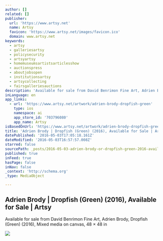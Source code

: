 ```yaml
---
author: []
related: []
publisher:
  url: 'https://www.artsy.net'
  name: Artsy
  favicon: 'https://www.artsy.net/images/favicon.ico'
  domain: www.artsy.net
keywords:
  - artsy
  - galleriesartsy
  - policysecurity
  - artsyartsy
  - homemuseumsartistsarticlesshow
  - auctionspress
  - aboutjobsopen
  - institutionsartsy
  - artsycollecting
  - fairsgalleriesauctions
description: 'Available for sale from David Benrimon Fine Art, Adrien Brody, Dropfish (Green) (2016), Mixed media on canvas, 48 × 48 in'
inLanguage: en
app_links:
  - url: 'https://www.artsy.net/artwork/adrien-brody-dropfish-green'
    type: ios
    namespace: ai
    app_store_id: '703796080'
    app_name: Artsy
isBasedOnUrl: 'https://www.artsy.net/artwork/adrien-brody-dropfish-green'
title: 'Adrien Brody | Dropfish (Green) (2016), Available for Sale | Artsy'
datePublished: '2016-05-03T17:05:18.161Z'
dateModified: '2016-05-03T16:57:57.008Z'
starred: false
sourcePath: _posts/2016-05-03-adrien-brody-or-dropfish-green-2016-available-for-sale-or.md
published: true
inFeed: true
hasPage: false
inNav: false
_context: 'http://schema.org'
_type: MediaObject

---
```

<article style=""><h1>Adrien Brody | Dropfish (Green) (2016), Available for Sale | Artsy</h1><p>Available for sale from David Benrimon Fine Art, Adrien Brody, Dropfish (Green) (2016), Mixed media on canvas, 48 × 48 in</p><img src="https://d32dm0rphc51dk.cloudfront.net/Q-d2e0O-cWz4-cODqo9Jhg/large.jpg" /></article>